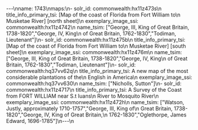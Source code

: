 ---\nname: 1743\nmaps:\n- solr_id: commonwealth:hx11z473s\n  title_info_primary_tsi: [Map of the coast of Florida from Fort William to\n    Musketae River] [north sheet]\n  exemplary_image_ssi: commonwealth:hx11z4742\n  name_tsim: [\"George, III, King of Great Britain, 1738-1820\",\"George, IV, King\n    of Great Britain, 1762-1830\",\"Todiman, Lieutenant\"]\n- solr_id: commonwealth:hx11z475b\n  title_info_primary_tsi: [Map of the coast of Florida from Fort William to\n    Musketae River] [south sheet]\n  exemplary_image_ssi: commonwealth:hx11z476m\n  name_tsim: [\"George, III, King of Great Britain, 1738-1820\",\"George, IV, King\n    of Great Britain, 1762-1830\",\"Todiman, Lieutenant\"]\n- solr_id: commonwealth:hq37vv62q\n  title_info_primary_tsi: A new map of the most considerable plantations of the\n    English in America\n  exemplary_image_ssi: commonwealth:hq37vv630\n  name_tsim: [\"Nicholls, Sutton\"]\n- solr_id: commonwealth:hx11z4717\n  title_info_primary_tsi: A Survey of the Coast from FORT WILLIAM near S.t Iuans\n    River to Mosquito River\n  exemplary_image_ssi: commonwealth:hx11z472h\n  name_tsim: [\"Watson, Justly, approximately 1710-1757\",\"George, III, King of\n    Great Britain, 1738-1820\",\"George, IV, King of Great Britain,\n    1762-1830\",\"Oglethorpe, James Edward, 1696-1785\"]\n---\n